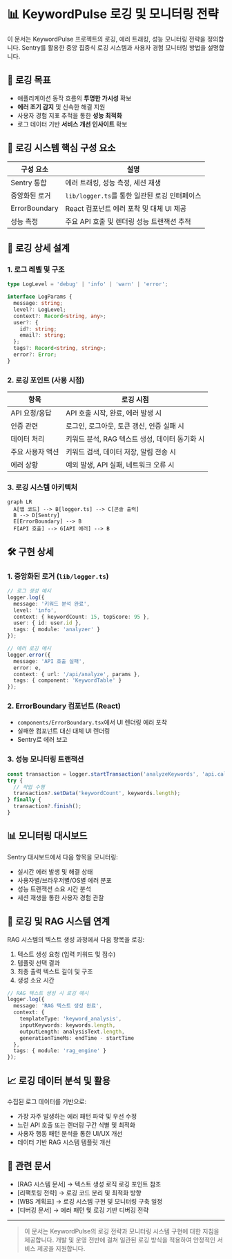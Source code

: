 # 📊 KeywordPulse 로깅 및 모니터링 전략

이 문서는 KeywordPulse 프로젝트의 로깅, 에러 트래킹, 성능 모니터링 전략을 정의합니다. Sentry를 활용한 중앙 집중식 로깅 시스템과 사용자 경험 모니터링 방법을 설명합니다.

## 🎯 로깅 목표

- 애플리케이션 동작 흐름의 **투명한 가시성** 확보
- **에러 조기 감지** 및 신속한 해결 지원
- 사용자 경험 지표 추적을 통한 **성능 최적화**
- 로그 데이터 기반 **서비스 개선 인사이트** 확보

## 🧰 로깅 시스템 핵심 구성 요소

| 구성 요소 | 설명 |
|------------|------|
| Sentry 통합 | 에러 트래킹, 성능 측정, 세션 재생 |
| 중앙화된 로거 | `lib/logger.ts`를 통한 일관된 로깅 인터페이스 |
| ErrorBoundary | React 컴포넌트 에러 포착 및 대체 UI 제공 |
| 성능 측정 | 주요 API 호출 및 렌더링 성능 트랜잭션 추적 |

## 📝 로깅 상세 설계

### 1. 로그 레벨 및 구조

```typescript
type LogLevel = 'debug' | 'info' | 'warn' | 'error';

interface LogParams {
  message: string;
  level?: LogLevel;
  context?: Record<string, any>;
  user?: {
    id?: string;
    email?: string;
  };
  tags?: Record<string, string>;
  error?: Error;
}
```

### 2. 로깅 포인트 (사용 시점)

| 항목 | 로깅 시점 |
|------|----------|
| API 요청/응답 | API 호출 시작, 완료, 에러 발생 시 |
| 인증 관련 | 로그인, 로그아웃, 토큰 갱신, 인증 실패 시 |
| 데이터 처리 | 키워드 분석, RAG 텍스트 생성, 데이터 동기화 시 |
| 주요 사용자 액션 | 키워드 검색, 데이터 저장, 알림 전송 시 |
| 에러 상황 | 예외 발생, API 실패, 네트워크 오류 시 |

### 3. 로깅 시스템 아키텍처

```mermaid
graph LR
  A[앱 코드] --> B[logger.ts] --> C[콘솔 출력]
  B --> D[Sentry]
  E[ErrorBoundary] --> B
  F[API 호출] --> G[API 에러] --> B
```

## 🛠️ 구현 상세

### 1. 중앙화된 로거 (`lib/logger.ts`)

```typescript
// 로그 생성 예시
logger.log({
  message: '키워드 분석 완료',
  level: 'info',
  context: { keywordCount: 15, topScore: 95 },
  user: { id: user.id },
  tags: { module: 'analyzer' }
});

// 에러 로깅 예시
logger.error({
  message: 'API 호출 실패',
  error: e,
  context: { url: '/api/analyze', params },
  tags: { component: 'KeywordTable' }
});
```

### 2. ErrorBoundary 컴포넌트 (React)

- `components/ErrorBoundary.tsx`에서 UI 렌더링 에러 포착
- 실패한 컴포넌트 대신 대체 UI 렌더링
- Sentry로 에러 보고

### 3. 성능 모니터링 트랜잭션

```typescript
const transaction = logger.startTransaction('analyzeKeywords', 'api.call');
try {
  // 작업 수행
  transaction?.setData('keywordCount', keywords.length);
} finally {
  transaction?.finish();
}
```

## 📊 모니터링 대시보드

Sentry 대시보드에서 다음 항목을 모니터링:

- 실시간 에러 발생 및 해결 상태
- 사용자별/브라우저별/OS별 에러 분포
- 성능 트랜잭션 소요 시간 분석
- 세션 재생을 통한 사용자 경험 관찰

## 🔄 로깅 및 RAG 시스템 연계

RAG 시스템의 텍스트 생성 과정에서 다음 항목을 로깅:

1. 텍스트 생성 요청 (입력 키워드 및 점수)
2. 템플릿 선택 결과
3. 최종 출력 텍스트 길이 및 구조
4. 생성 소요 시간

```typescript
// RAG 텍스트 생성 시 로깅 예시
logger.log({
  message: 'RAG 텍스트 생성 완료',
  context: {
    templateType: 'keyword_analysis',
    inputKeywords: keywords.length,
    outputLength: analysisText.length,
    generationTimeMs: endTime - startTime
  },
  tags: { module: 'rag_engine' }
});
```

## 📈 로깅 데이터 분석 및 활용

수집된 로그 데이터를 기반으로:

- 가장 자주 발생하는 에러 패턴 파악 및 우선 수정
- 느린 API 호출 또는 렌더링 구간 식별 및 최적화
- 사용자 행동 패턴 분석을 통한 UI/UX 개선
- 데이터 기반 RAG 시스템 템플릿 개선

## 🔗 관련 문서

- [RAG 시스템 문서] → 텍스트 생성 로직 로깅 포인트 참조
- [리팩토링 전략] → 로깅 코드 분리 및 최적화 방향
- [WBS 계획표] → 로깅 시스템 구현 및 모니터링 구축 일정
- [디버깅 문서] → 에러 패턴 및 로깅 기반 디버깅 전략

---

> 이 문서는 KeywordPulse의 로깅 전략과 모니터링 시스템 구현에 대한 지침을 제공합니다. 개발 및 운영 전반에 걸쳐 일관된 로깅 방식을 적용하여 안정적인 서비스 제공을 지원합니다. 